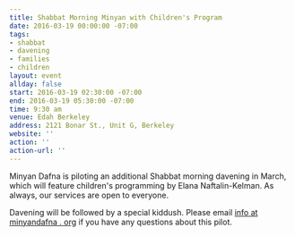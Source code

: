 ```yaml
---
title: Shabbat Morning Minyan with Children's Program
date: 2016-03-19 00:00:00 -07:00
tags:
- shabbat
- davening
- families
- children
layout: event
allday: false
start: 2016-03-19 02:30:00 -07:00
end: 2016-03-19 05:30:00 -07:00
time: 9:30 am
venue: Edah Berkeley
address: 2121 Bonar St., Unit G, Berkeley
website: ''
action: ''
action-url: ''
---
```


Minyan Dafna is piloting an additional Shabbat morning davening in March, which will feature children's programming by Elana Naftalin-Kelman. As always, our services are open to everyone.

Davening will be followed by a special kiddush. Please email [info at minyandafna . org](mailto:info@minyandafna.org) if you have any questions about this pilot.